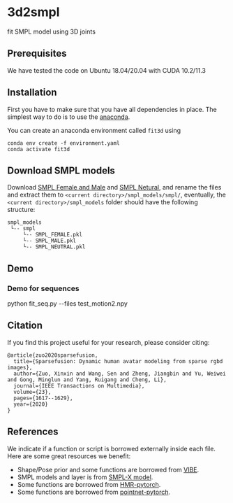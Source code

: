 # 3d2smpl
fit SMPL model using 3D joints

## Prerequisites
We have tested the code on Ubuntu 18.04/20.04 with CUDA 10.2/11.3

## Installation
First you have to make sure that you have all dependencies in place.
The simplest way to do is to use the [anaconda](https://www.anaconda.com/).

You can create an anaconda environment called `fit3d` using
```
conda env create -f environment.yaml
conda activate fit3d
```

## Download SMPL models
Download [SMPL Female and Male](https://smpl.is.tue.mpg.de/) and [SMPL Netural](https://smplify.is.tue.mpg.de/), and rename the files and extract them to `<current directory>/smpl_models/smpl/`, eventually, the `<current directory>/smpl_models` folder should have the following structure:
   ```
   smpl_models
    └-- smpl
    	└-- SMPL_FEMALE.pkl
		└-- SMPL_MALE.pkl
		└-- SMPL_NEUTRAL.pkl
   ```   

## Demo
### Demo for sequences
python fit_seq.py --files test_motion2.npy

## Citation
If you find this project useful for your research, please consider citing:
```
@article{zuo2020sparsefusion,
  title={Sparsefusion: Dynamic human avatar modeling from sparse rgbd images},
  author={Zuo, Xinxin and Wang, Sen and Zheng, Jiangbin and Yu, Weiwei and Gong, Minglun and Yang, Ruigang and Cheng, Li},
  journal={IEEE Transactions on Multimedia},
  volume={23},
  pages={1617--1629},
  year={2020}
}
```

## References
We indicate if a function or script is borrowed externally inside each file. Here are some great resources we 
benefit:

- Shape/Pose prior and some functions are borrowed from [VIBE](https://github.com/mkocabas/VIBE).
- SMPL models and layer is from [SMPL-X model](https://github.com/vchoutas/smplx).
- Some functions are borrowed from [HMR-pytorch](https://github.com/MandyMo/pytorch_HMR).
- Some functions are borrowed from [pointnet-pytorch](https://github.com/yanx27/Pointnet_Pointnet2_pytorch).

